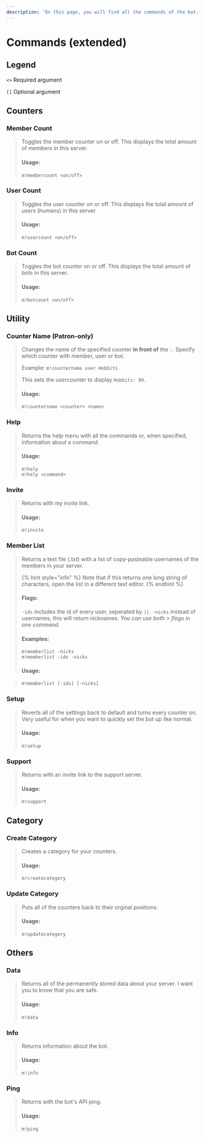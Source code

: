 ```yaml
---
description: 'On this page, you will find all the commands of the bot.'
---
```


# Commands \(extended\)

## Legend

`<>` Required argument

`[]` Optional argument

## Counters

### Member Count

> Toggles the member counter on or off. This displays the total amount of members in this server.
>
> #### Usage:
>
> ```text
> m!membercount <on/off>
> ```

### User Count

> Toggles the user counter on or off. This displays the total amount of users \(humans\) in this server.
>
> #### Usage:
>
> ```text
> m!usercount <on/off>
> ```

### Bot Count

> Toggles the bot counter on or off. This displays the total amount of bots in this server.
>
> #### Usage:
>
> ```text
> m!botcount <on/off>
> ```

## Utility

### Counter Name \(Patron-only\)

> Changes the name of the specified counter **in front of** the `:`. Specify which counter with member, user or bot.
> 
> Example: `m!countername user Hobbits`
>
> This sets the usercounter to display `Hobbits: 99`.
>
> #### Usage:
>
> ```text
> m!countername <counter> <name>
> ```

### Help

> Returns the help menu with all the commands or, when specified, information about a command.
>
> #### Usage:
>
> ```text
> m!help
> m!help <command>
> ```

### Invite

> Returns with my invite link.
>
> #### Usage:
>
> ```text
> m!invite
> ```

### Member List

> Returns a text file \(.txt\) with a list of copy-pasteable usernames of the members in your server.
>
> {% hint style="info" %}
> Note that if this returns one long string of characters, open the list in a different text editor.
> {% endhint %}
>
> #### Flags:
>
> `-ids` includes the id of every user, seperated by `||`. `-nicks` instead of usernames, this will return nicknames. _You can use both > flags in one command._
>
> #### Examples:
>
> ```text
> m!memberlist -nicks
> m!memberlist -ids -nicks
> ```
>
> #### Usage:

> ```text
> m!memberlist [-ids] [-nicks]
> ```

### Setup

> Reverts all of the settings back to default and turns every counter on. Very useful for when you want to quickly set the bot up like normal.
>
> #### Usage:
>
> ```text
> m!setup
> ```

### Support

> Returns with an invite link to the support server.
>
> #### Usage:
>
> ```text
> m!support
> ```

## Category

### Create Category

> Creates a category for your counters.
>
> #### Usage:
>
> ```text
> m!createcategory
> ```

### Update Category

> Puts all of the counters back to their orginal positions.
>
> #### Usage:
>
> ```text
> m!updatecategory
> ```

## Others

### Data

> Returns all of the permanently stored data about your server. I want you to know that you are safe.
>
> #### Usage:
> 
> ```text
> m!data
> ```

### Info

> Returns information about the bot.
>
> #### Usage:
>
> ```text
> m!info
> ```

### Ping

> Returns with the bot's API ping.
>
> #### Usage:
>
> ```text
> m!ping
> ```

